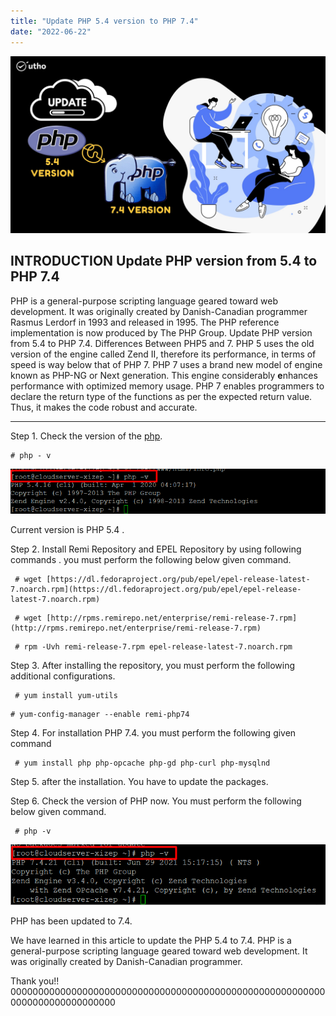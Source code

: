 ```yaml
---
title: "Update PHP 5.4 version to PHP 7.4"
date: "2022-06-22"
---
```


![Update PHP 5.4 version to PHP 7.4](images/Update-PHP-5.4-version-to-PHP-7.4_utho.jpg)

## INTRODUCTION Update PHP version from 5.4 to PHP 7.4

PHP is a general-purpose scripting language geared toward web development. It was originally created by Danish-Canadian programmer Rasmus Lerdorf in 1993 and released in 1995. The PHP reference implementation is now produced by The PHP Group. Update PHP version from 5.4 to PHP 7.4. Differences Between PHP5 and 7. PHP 5 uses the old version of the engine called Zend II, therefore its performance, in terms of speed is way below that of PHP 7. PHP 7 uses a brand new model of engine known as PHP-NG or Next generation. This engine considerably **e**nhances performance with optimized memory usage. PHP 7 enables programmers to declare the return type of the functions as per the expected return value. Thus, it makes the code robust and accurate.

* * *

Step 1. Check the version of the [php](https://utho.com/docs/tutorial/how-to-install-php-in-centos-7/).

```
# php - v  
```

![](images/DD.png)

Current version is PHP 5.4 .

Step 2. Install Remi Repository and EPEL Repository by using following commands . you must perform the following below given command.

```
 # wget [https://dl.fedoraproject.org/pub/epel/epel-release-latest-7.noarch.rpm](https://dl.fedoraproject.org/pub/epel/epel-release-latest-7.noarch.rpm) 
```

```
 # wget [http://rpms.remirepo.net/enterprise/remi-release-7.rpm](http://rpms.remirepo.net/enterprise/remi-release-7.rpm) 
```

```
 # rpm -Uvh remi-release-7.rpm epel-release-latest-7.noarch.rpm 
```

Step 3. After installing the repository, you must perform the following additional configurations.

```
 # yum install yum-utils 
```

```
# yum-config-manager --enable remi-php74 
```

Step 4. For installation PHP 7.4. you must perform the following given command

```
 # yum install php php-opcache php-gd php-curl php-mysqlnd  
```

Step 5. after the installation. You have to update the packages.

Step 6. Check the version of PHP now. You must perform the following below given command.

```
 # php -v  
```

![](images/DD10.png)

PHP has been updated to 7.4.

We have learned in this article to update the PHP 5.4 to 7.4. PHP is a general-purpose scripting language geared toward web development. It was originally created by Danish-Canadian programmer.

Thank you!! 0000000000000000000000000000000000000000000000000000000000000000000000000000
